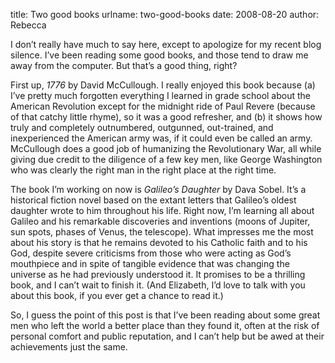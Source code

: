 title: Two good books
urlname: two-good-books
date: 2008-08-20
author: Rebecca

I don&#x02bc;t really have much to say here, except to apologize for my recent
blog silence. I&#x02bc;ve been reading some good books, and those tend to draw
me away from the computer. But that&#x02bc;s a good thing, right?

First up, _1776_ by David McCullough. I really enjoyed this book because (a)
I&#x02bc;ve pretty much forgotten everything I learned in grade school about the
American Revolution except for the midnight ride of Paul Revere (because of that
catchy little rhyme), so it was a good refresher, and (b) it shows how truly and
completely outnumbered, outgunned, out-trained, and inexperienced the American
army was, if it could even be called an army. McCullough does a good job of
humanizing the Revolutionary War, all while giving due credit to the diligence
of a few key men, like George Washington who was clearly the right man in the
right place at the right time.

The book I&#x02bc;m working on now is _Galileo&#x02bc;s Daughter_ by Dava Sobel.
It&#x02bc;s a historical fiction novel based on the extant letters that
Galileo&#x02bc;s oldest daughter wrote to him throughout his life. Right now,
I&#x02bc;m learning all about Galileo and his remarkable discoveries and
inventions (moons of Jupiter, sun spots, phases of Venus, the telescope). What
impresses me the most about his story is that he remains devoted to his Catholic
faith and to his God, despite severe criticisms from those who were acting as
God&#x02bc;s mouthpiece and in spite of tangible evidence that was changing the
universe as he had previously understood it. It promises to be a thrilling book,
and I can&#x02bc;t wait to finish it. (And Elizabeth, I&#x02bc;d love to talk
with you about this book, if you ever get a chance to read it.)

So, I guess the point of this post is that I&#x02bc;ve been reading about some
great men who left the world a better place than they found it, often at the
risk of personal comfort and public reputation, and I can&#x02bc;t help but be
awed at their achievements just the same.
